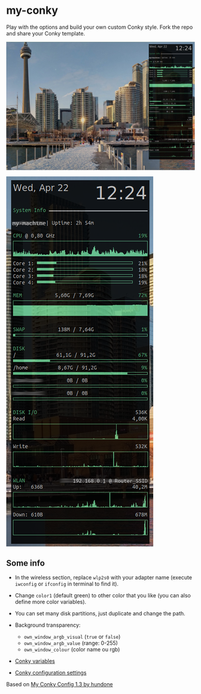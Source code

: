 # my-conky

Play with the options and build your own custom Conky style. Fork the repo and share your Conky template.

![Image 1](https://github.com/zackstone/my-conky/blob/master/Screenshot1.png?raw=true)

![Image 2](https://github.com/zackstone/my-conky/blob/master/Screenshot2.png?raw=true)

## Some info

- In the wireless section, replace `wlp2s0` with your adapter name (execute `iwconfig` or `ifconfig` in terminal to find it).
- Change `color1` (default green) to other color that you like (you can also define more color variables).
- You can set many disk partitions, just duplicate and change the path.
- Background transparency: 
  - `own_window_argb_visual` (`true` or `false`)
  - `own_window_argb_value` (range: 0-255)
  - `own_window_colour` (color name ou rgb)
  
- [Conky variables](http://conky.sourceforge.net/variables.html)
- [Conky configuration settings](http://conky.sourceforge.net/config_settings.html)

Based on [My Conky Config 1.3 by hundone](https://www.deviantart.com/hundone/art/My-Conky-Config-1-3-60095106)
